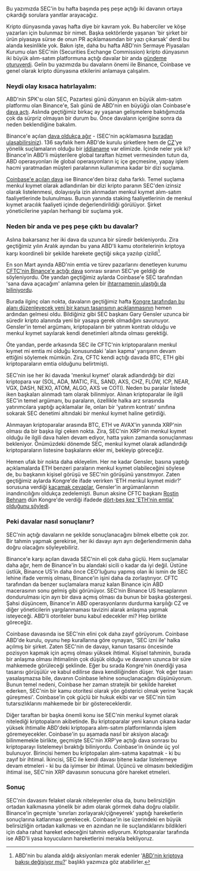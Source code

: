 Bu yazımızda SEC'in bu hafta başında peş peşe açtığı iki davanın ortaya çıkardığı sorulara yanıtlar arayacağız. 

Kripto dünyasında yavaş hafta diye bir kavram yok. Bu haberciler ve köşe yazarları için bulunmaz bir nimet. Başka sektörlerde yaşanan 'bir şirket bir ürün piyasaya sürse de onun PR açıklamasından bir yazı çıkarsak' derdi bu alanda kesinlikle yok. Bakın işte, daha bu hafta ABD'nin Sermaye Piyasaları Kurumu olan SEC'nin (Securities Exchange Commission) kripto dünyasının iki büyük alım-satım platformuna açtığı davalar bir anda [gündeme oturuverdi](https://www.btchaber.com/sec-coinbasee-dava-acti/). Gelin bu yazımızda bu davaların önemi ile Binance, Coinbase ve genel olarak kripto dünyasına etkilerini anlamaya çalışalım. 

### Neydi olay kısaca hatırlayalım:
ABD'nin SPK'sı olan SEC, Pazartesi günü dünyanın en büyük alım-satım platformu olan Binance'e, Salı günü de ABD'nin en büyüğü olan Coinbase'e [dava açtı](https://www.btchaber.com/sec-coinbasee-dava-acti/). Aslında geçtiğimiz birkaç ay yaşanan gelişmelere baktığımızda çok da sürpriz olmayan bir durum bu. Önce davaların içeriğine sonra da neden beklendiğine bakalım.  

Binance'e açılan [dava oldukça ağır](https://www.btchaber.com/sec-binance-ve-changpeng-zhaoya-dava-acti/) - (SEC'nin açıklamasına [buradan ulaşabilirsiniz](https://www.sec.gov/news/press-release/2023-101)). 136 sayfalık hem ABD'de kurulu şirketlere hem de [CZ](https://twitter.com/cz_binance)'ye yönelik suçlamaların olduğu bir [iddianame](https://www.sec.gov/files/litigation/complaints/2023/comp-pr2023-101.pdf) var elimizde. İçinde neler yok ki? Binance'in ABD'li müşterilere global taraftan hizmet vermesinden tutun da, ABD operasyonları ile global operasyonların iç içe geçmesine, yapay işlem hacmi yaratmadan müşteri paralarının kullanımına kadar bir dizi suçlama. 

[Coinbase'e açılan dava](https://www.sec.gov/litigation/complaints/2023/comp-pr2023-102.pdf) ise Binance'den biraz daha farklı. Temel suçlama menkul kıymet olarak adlandırılan bir dizi kripto paranın SEC'den izinsiz olarak listelenmesi, dolayısıyla izin alınmadan menkul kıymet alım-satım faaliyetlerinde bulunulması. Bunun yanında staking faaliyetlerinin de menkul kıymet aracılık faaliyeti içinde değerlendirildiği görülüyor. Şirket yöneticilerine yapılan herhangi bir suçlama yok. 

### Neden bir anda ve peş peşe çıktı bu davalar? 
Aslına bakarsanız her iki dava da uzunca bir süredir bekleniyordu. Zira geçtiğimiz yılın Aralık ayından bu yana ABD'li kamu otoritelerinin kriptoya karşı koordineli bir şekilde harekete geçtiği sıkça yazılıp çizildi[^1]. 

En son Mart ayında ABD'nin emtia ve türev pazarlarını denetleyen kurumu [CFTC'nin Binance'e açtığı dava](https://www.btchaber.com/cftc-davasi-binancein-sirketlerle-carpik-iliskisi/) sonrası sıranın SEC'ye geldiği de söyleniyordu. Öte yandan geçtiğimiz aylarda Coinbase'e SEC tarafından 'sana dava açacağım' anlamına gelen bir [ihtarnamenin ulaştığı da biliniyordu](https://www.btchaber.com/coinbaseden-abdli-duzenleyicilere-sert-elestiri/). 

Burada ilginç olan nokta, davaların geçtiğimiz hafta [Kongre tarafından bu alanı düzenleyecek yeni bir kanun tasarısının açıklanmasının](https://tr.cointelegraph.com/news/us-lawmakers-aim-for-crypto-regulatory-clarity-with-proposed-bill-putting-the-screws-to-sec) hemen ardından gelmesi oldu.  Bildiğiniz gibi SEC başkanı Gary Gensler uzunca bir süredir kripto alanında yeni bir yasaya gerek olmadığını savunuyor. Gensler'in temel argümanı, kriptopaların bir yatırım kontratı olduğu ve menkul kıymet sayılarak kendi denetimleri altında olması gerektiği. 

Öte yandan, perde arkasında SEC ile CFTC'nin kriptoparaların menkul kıymet mi emtia mi olduğu konusundaki 'alan kapma' yarışının devam ettiğini söylemek mümkün. Zira, CFTC kendi açtığı davada BTC, ETH gibi kriptoparaların emtia olduğunu belirtmişti. 

SEC'nin ise her iki davada 'menkul kıymet' olarak adlandırdığı bir dizi kriptopara var (SOL, ADA, MATIC, FIL, SAND, AXS, CHZ, FLOW, ICP, NEAR, VGX, DASH, NEXO, ATOM, ALGO, AXS ve COTI). Neden bu paralar listede iken başkaları alınmadı tam olarak bilinmiyor. Alınan kriptoparalar ile ilgili SEC'in temel argümanı, bu paraların, özellikle halka arz sırasında yatırımcılara yaptığı açıklamalar ile, onları bir 'yatırım kontratı' sınıfına sokarak SEC denetimi altındaki bir menkul kıymet haline getirdiği.

Alınmayan kriptoparalar arasında BTC, ETH ve AVAX'in yanında XRP'nin olması da bir başka ilgi çeken nokta. Zira, SEC'nin XRP'nin menkul kıymet olduğu ile ilgili dava halen devam ediyor, hatta yakın zamanda sonuçlanması bekleniyor. Önümüzdeki dönemde SEC, menkul kıymet olarak adlandırdığı kriptoparaların listesine başkalarını ekler mi, bekleyip göreceğiz. 

Hemen ufak bir nokta daha ekleyelim. Her ne kadar Gensler, basına yaptığı açıklamalarda ETH benzeri paraların menkul kıymet olabileceğini söylese de, bu başkanın kişisel görüşü ve SEC'nin görüşünü yansıtmıyor. Zaten geçtiğimiz aylarda Kongre'de ifade verirken 'ETH menkul kıymet midir?' sorusuna verdiği [kaçamak cevaplar](https://twitter.com/sassal0x/status/1648338351832064003), Gensler'in argümanlarının inandırıcılığını oldukça zedelemişti. Bunun aksine CFTC başkanı [Rostin Behnam](https://www.cftc.gov/About/Commissioners/RostinBehnam.htm) dün Kongre'de verdiği ifadede [dört-beş kez 'ETH'nin emtia' olduğunu söyledi](https://twitter.com/subjectiveviews/status/1666128812982038528). 

### Peki davalar nasıl sonuçlanır?
SEC'nin açtığı davaların ne şekilde sonuçlanacağını bilmek elbette çok zor. Bir tahmin yapmak gerekirse, her iki davayı ayrı ayrı değerlendirmenin  daha doğru olacağını söyleyebiliriz. 

Binance'e karşı açılan davada SEC'nin eli çok daha güçlü. Hem suçlamalar daha ağır, hem de Binance'in bu alandaki sicili o kadar da iyi değil. Üstüne üstlük, Binance US'in daha önce CEO'luğunu yapmış olan iki ismin de SEC lehine ifade vermiş olması, Binance'in işini daha da zorlaştırıyor. CFTC tarafından da benzer suçlamalara maruz kalan Binance için ABD macerasının sonu gelmiş gibi görünüyor. SEC’nin Binance US hesaplarının dondurulması için ayrı bir dava açmış olması da bunun bir başka göstergesi. Şahsi düşüncem, Binance'in ABD operasyonlarını durdurma karşılığı CZ ve diğer yöneticilerin yargılanmaması tavizini alarak anlaşma yapmak isteyeceği. ABD'li otoriteler bunu kabul edecekler mi? Hep birlikte göreceğiz. 

Coinbase davasında ise SEC'nin elini çok daha zayıf görüyorum. Coinbase ABD'de kurulu, oyunu hep kurallarına göre oynayan, 'SEC izni ile' halka açılmış bir şirket. Zaten SEC'nin de davayı, kanun tasarısı öncesinde pozisyon kapmak için açmış olması yüksek ihtimal. Kişisel tahminin, burada bir anlaşma olması ihtimalinin çok düşük olduğu ve davanın uzunca bir süre mahkemede görüleceği şeklinde. Eğer bu sırada Kongre'nin önerdiği yasa tasarısı görüşülür ve kabul edilirse dava kendiliğinden düşer. Yok eğer tasarı yasalaşmazsa bile, davanın Coinbase lehine sonuçlanacağını düşünüyorum. Bunun temel nedeni, Coinbase her zaman stratejik bir şekilde hareket ederken, SEC'nin bir kamu otoritesi olarak yön gösterici olmak yerine 'kaçak güreşmesi'. Coinbase'in çok güçlü bir hukuk ekibi var ve SEC'nin tüm tutarsızlıklarını mahkemede bir bir göstereceklerdir. 

Diğer taraftan bir başka önemli konu ise SEC'nin menkul kıymet olarak nitelediği kriptopaların akibetinde. Bu kriptoparalar yeni kanun çıkana kadar yüksek ihtimalle ABD'deki kriptopara alım-satım platformlarında işlem göremeyecekler. Coinbase'in şu aşamada nasıl bir aksiyon alacağı bilinmemekle birlikte, geçmişte SEC'nin XRP'ye açtığı dava sonrası bu kriptoparayı listelemeyi bıraktığı biliniyordu. Coinbase'in önünde üç yol bulunuyor. Birincisi hemen bu kriptopaları alım-satıma kapatmak - ki bu zayıf bir ihtimal. İkincisi, SEC ile kendi davası bitene kadar listelemeye devam etmeleri - ki bu da iyimser bir ihtimal.  Üçüncü ve olmasını beklediğim ihtimal ise, SEC'nin XRP davasının sonucuna göre hareket etmeleri.

### Sonuç
SEC'nin davasını felaket olarak niteleyenler olsa da, bunu belirsizliğin ortadan kalkmasına yönelik bir adım olarak görmek daha doğru olabilir. Binance'in geçmişte 'sınırları zorlayarak/çiğneyerek' yaptığı hareketlerin sonuçlarına katlanması gerekecek. Coinbase'in ise üzerindeki en büyük belirsizliğin ortadan kalkması ve en azından ne ile suçlandıklarını bildikleri için daha rahat hareket edeceğini tahmin ediyorum. Kriptoparalar tarafında ise ABD'li yasa koyucuların hareketlerini merakla bekliyoruz. 


[^1]: ABD'nin bu alanda aldığı aksiyonları merak edenler '[ABD'nin kriptoya bakışı değişiyor mu?](https://www.btchaber.com/abdnin-kriptoya-bakisi-degisiyor-mu/)' başlıklı yazımıza göz atabilirler. 
